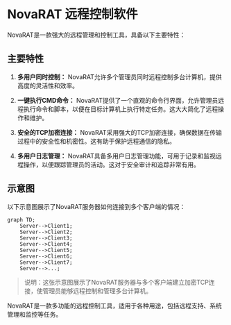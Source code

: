 # NovaRAT 远程控制软件

NovaRAT是一款强大的远程管理和控制工具，具备以下主要特性：

## 主要特性

1. **多用户同时控制：** NovaRAT允许多个管理员同时远程控制多台计算机，提供高度的灵活性和效率。

2. **一键执行CMD命令：** NovaRAT提供了一个直观的命令行界面，允许管理员远程执行命令和脚本，以便在目标计算机上执行特定任务。这大大简化了远程操作和维护。

3. **安全的TCP加密连接：** NovaRAT采用强大的TCP加密连接，确保数据在传输过程中的安全性和机密性。这有助于保护远程通信的隐私。

4. **多用户日志管理：** NovaRAT具备多用户日志管理功能，可用于记录和监视远程操作，以便跟踪管理员的活动。这对于安全审计和追踪非常有用。

## 示意图

以下示意图展示了NovaRAT服务器如何连接到多个客户端的情况：

```mermaid
graph TD;
    Server-->Client1;
    Server-->Client2;
    Server-->Client3;
    Server-->Client4;
    Server-->Client5;
    Server-->Client6;
    Server-->Client7;
    Server-->...;
```

> 说明：这张示意图展示了NovaRAT服务器与多个客户端建立加密TCP连接，使管理员能够远程控制和管理多台计算机。

NovaRAT是一款多功能的远程控制工具，适用于各种用途，包括远程支持、系统管理和监控等任务。
